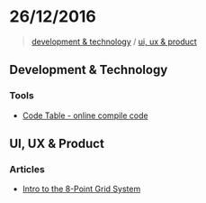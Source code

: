 # 26/12/2016

> [development & technology](#development--technology) / [ui, ux & product](#ui-ux--product)



## Development & Technology

### Tools

- [Code Table - online compile code](https://code.hackerearth.com)


## UI, UX & Product

### Articles
- [Intro to the 8-Point Grid System](https://medium.com/built-to-adapt/intro-to-the-8-point-grid-system-d2573cde8632#.4hwdrku7j)
